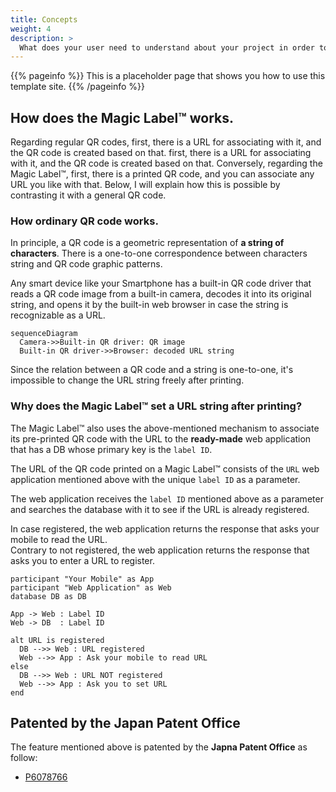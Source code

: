 ```yaml
---
title: Concepts
weight: 4
description: >
  What does your user need to understand about your project in order to use it - or potentially contribute to it?
---
```


{{% pageinfo %}}
This is a placeholder page that shows you how to use this template site.
{{% /pageinfo %}}

## How does the Magic Label™ works.
Regarding regular QR codes, first, there is a URL for associating with it, and the QR code is created based on that. first, there is a URL for associating with it, and the QR code is created based on that. Conversely, regarding the  Magic Label™, first, there is a printed QR code, and you can associate any URL you like with that. Below, I will explain how this is possible by contrasting it with a general QR code.

### How ordinary QR code works.
In principle, a QR code is a geometric representation of **a string of characters**. There is a one-to-one correspondence between characters string and QR code graphic patterns.  

Any smart device like your Smartphone has a built-in QR code driver that reads a QR code image from a built-in camera, decodes it into its original string, and opens it by the built-in web browser in case the string is recognizable as a URL.  

```mermaid
sequenceDiagram
  Camera->>Built-in QR driver: QR image
  Built-in QR driver->>Browser: decoded URL string
```

Since the relation between a QR code and a string is one-to-one, it's impossible to change the URL string freely after printing.

### Why does the Magic Label™ set a URL string after printing?
The Magic Label™ also uses the above-mentioned mechanism to associate its pre-printed QR code with the URL to the **ready-made** web application that has a DB whose primary key is the ``label ID``.  

The URL of the QR code printed on a Magic Label™ consists of the ``URL`` web application mentioned above with the unique ``label ID`` as a parameter.

The web application receives the ``label ID`` mentioned above as a parameter and searches the database with it to see if the URL is already registered.  

In case registered, the web application returns the response that asks your mobile to read the URL.  
Contrary to not registered, the web application returns the response that asks you to enter a URL to register.

```plantuml
participant "Your Mobile" as App
participant "Web Application" as Web
database DB as DB

App -> Web : Label ID
Web -> DB  : Label ID

alt URL is registered
  DB -->> Web : URL registered
  Web -->> App : Ask your mobile to read URL
else 
  DB -->> Web : URL NOT registered
  Web -->> App : Ask you to set URL
end
```

## Patented by the Japan Patent Office
The feature mentioned above is patented by the **Japna Patent Office** as follow:
- [P6078766](https://www.j-platpat.inpit.go.jp/c1800/PU/JP-6078766/D2E867CCAFF6CE9635CD4F2A6B6FDBF890F40D6422306B6567C7FBD559EA1CE1/15/ja)